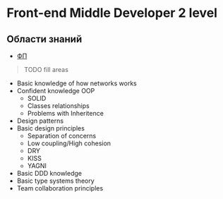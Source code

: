 # Front-end Middle Developer 2 level

## Области знаний
- [ФП](./fp.md)
> TODO fill areas
- Basic knowledge of how networks works
- Confident knowledge OOP
    - SOLID
    - Classes relationships
    - Problems with Inheritence
- Design patterns
- Basic design principles
    - Separation of concerns
    - Low coupling/High cohesion
    - DRY
    - KISS
    - YAGNI
- Basic DDD knowledge
- Basic type systems theory
- Team collaboration principles
